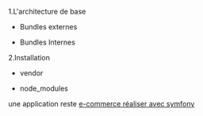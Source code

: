 1.L'architecture de base

  - Bundles externes

  - Bundles Internes

2.Installation
  - vendor

  - node_modules

une application reste [e-commerce réaliser avec symfony](https://www.trakode.com/) 
